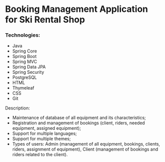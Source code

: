 # Booking Management Application for Ski Rental Shop

### Technologies: 
- Java
- Spring Core
- Spring Boot
- Spring MVC
- Spring Data JPA
- Spring Security
- PostgreSQL
- HTML
- Thymeleaf
- CSS
- Git

Description:
- Maintenance of database of all equipment and its characteristics;
- Registration and management of bookings (client, riders, needed equipment, assigned equipment);
- Support for multiple languages;
- Support for multiple themes;
- Types of users: Admin (management of all equipment, bookings, clients, riders, assignment of equipment), Client (management of bookings and riders related to the client).
